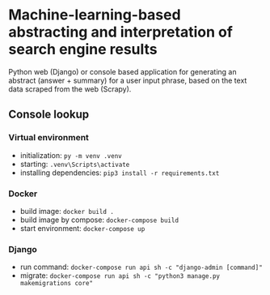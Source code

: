 # Machine-learning-based abstracting and interpretation of search engine results
Python web (Django) or console based application for generating an abstract (answer + summary) for a user input phrase, based on the text data scraped from the web (Scrapy).

## Console lookup

### Virtual environment
 - initialization: `py -m venv .venv`
 - starting: `.venv\Scripts\activate`
 - installing dependencies: `pip3 install -r requirements.txt`

### Docker
 - build image: `docker build .`
 - build image by compose: `docker-compose build`
 - start environment: `docker-compose up`

### Django
 - run command: `docker-compose run api sh -c "django-admin [command]"`
 - migrate: `docker-compose run api sh -c "python3 manage.py makemigrations core"`
